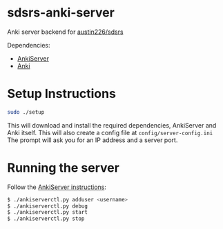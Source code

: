 # sdsrs-anki-server
Anki server backend for [austin226/sdsrs](https://github.com/austin226/sdsrs)

Dependencies:
* [AnkiServer](https://github.com/dsnopek/anki-sync-server)
* [Anki](https://apps.ankiweb.net/)

# Setup Instructions
```bash
sudo ./setup
```

This will download and install the required dependencies, AnkiServer and Anki itself.
This will also create a config file at `config/server-config.ini`
The prompt will ask you for an IP address and a server port.

# Running the server
Follow the [AnkiServer instructions](https://github.com/dsnopek/anki-sync-server#configuring-and-running-your-anki-server):

```bash
$ ./ankiserverctl.py adduser <username>
$ ./ankiserverctl.py debug
$ ./ankiserverctl.py start
$ ./ankiserverctl.py stop
```

